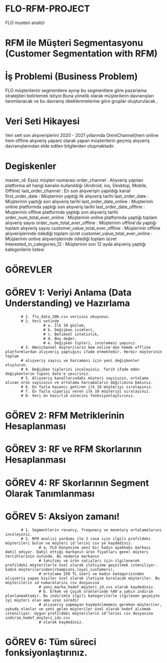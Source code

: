 # FLO-RFM-PROJECT
FLO musteri analizi

# RFM ile Müşteri Segmentasyonu (Customer Segmentation with RFM)



# İş Problemi (Business Problem)
FLO müşterilerini segmentlere ayırıp bu segmentlere göre pazarlama stratejileri belirlemek istiyor.Buna yönelik olarak müşterilerin davranışları tanımlanacak ve bu davranış öbeklenmelerine göre gruplar oluşturulacak..


# Veri Seti Hikayesi
Veri seti son alışverişlerini 2020 - 2021 yıllarında OmniChannel(hem online hem offline alışveriş yapan) olarak yapan müşterilerin geçmiş alışveriş davranışlarından elde edilen bilgilerden oluşmaktadır.

# Degiskenler
 master_id: Eşsiz müşteri numarası
 order_channel : Alışveriş yapılan platforma ait hangi kanalın kullanıldığı (Android, ios, Desktop, Mobile, Offline)
 last_order_channel : En son alışverişin yapıldığı kanal
 first_order_date : Müşterinin yaptığı ilk alışveriş tarihi
 last_order_date : Müşterinin yaptığı son alışveriş tarihi
 last_order_date_online : Muşterinin online platformda yaptığı son alışveriş tarihi
 last_order_date_offline : Muşterinin offline platformda yaptığı son alışveriş tarihi
 order_num_total_ever_online : Müşterinin online platformda yaptığı toplam alışveriş sayısı
 order_num_total_ever_offline : Müşterinin offline'da yaptığı toplam alışveriş sayısı
 customer_value_total_ever_offline : Müşterinin offline alışverişlerinde ödediği toplam ücret
 customer_value_total_ever_online : Müşterinin online alışverişlerinde ödediği toplam ücret
 Interested_in_categories_12 : Müşterinin son 12 ayda alışveriş yaptığı kategorilerin listesi


# GÖREVLER
# GÖREV 1: Veriyi Anlama (Data Understanding) ve Hazırlama
           # 1. flo_data_20K.csv verisini okuyunuz.
           # 2. Veri setinde
                     # a. İlk 10 gözlem,
                     # b. Değişken isimleri,
                     # c. Betimsel istatistik,
                     # d. Boş değer,
                     # e. Değişken tipleri, incelemesi yapınız.
           # 3. Omnichannel müşterilerin hem online'dan hemde offline platformlardan alışveriş yaptığını ifade etmektedir. Herbir müşterinin toplam
           # alışveriş sayısı ve harcaması için yeni değişkenler oluşturun.
           # 4. Değişken tiplerini inceleyiniz. Tarih ifade eden değişkenlerin tipini date'e çeviriniz.
           # 5. Alışveriş kanallarındaki müşteri sayısının, ortalama alınan ürün sayısının ve ortalama harcamaların dağılımına bakınız.
           # 6. En fazla kazancı getiren ilk 10 müşteriyi sıralayınız.
           # 7. En fazla siparişi veren ilk 10 müşteriyi sıralayınız.
           # 8. Veri ön hazırlık sürecini fonksiyonlaştırınız.

# GÖREV 2: RFM Metriklerinin Hesaplanması

# GÖREV 3: RF ve RFM Skorlarının Hesaplanması

# GÖREV 4: RF Skorlarının Segment Olarak Tanımlanması

# GÖREV 5: Aksiyon zamanı!
           # 1. Segmentlerin recency, frequnecy ve monetary ortalamalarını inceleyiniz.
           # 2. RFM analizi yardımı ile 2 case için ilgili profildeki müşterileri bulun ve müşteri id'lerini csv ye kaydediniz.
                   # a. FLO bünyesine yeni bir kadın ayakkabı markası dahil ediyor. Dahil ettiği markanın ürün fiyatları genel müşteri tercihlerinin üstünde. Bu nedenle markanın
                   # tanıtımı ve ürün satışları için ilgilenecek profildeki müşterilerle özel olarak iletişime geçeilmek isteniliyor. Sadık müşterilerinden(champions,loyal_customers),
                   # ortalama 250 TL üzeri ve kadın kategorisinden alışveriş yapan kişiler özel olarak iletişim kuralacak müşteriler. Bu müşterilerin id numaralarını csv dosyasına
                   # yeni_marka_hedef_müşteri_id.cvs olarak kaydediniz.
                   # b. Erkek ve Çoçuk ürünlerinde %40'a yakın indirim planlanmaktadır. Bu indirimle ilgili kategorilerle ilgilenen geçmişte iyi müşteri olan ama uzun süredir
                   # alışveriş yapmayan kaybedilmemesi gereken müşteriler, uykuda olanlar ve yeni gelen müşteriler özel olarak hedef alınmak isteniliyor. Uygun profildeki müşterilerin id'lerini csv dosyasına indirim_hedef_müşteri_ids.csv
                   # olarak kaydediniz.


# GÖREV 6: Tüm süreci fonksiyonlaştırınız.
